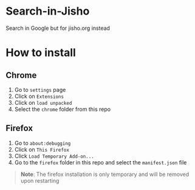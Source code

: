 # Search-in-Jisho
Search in Google but for jisho.org instead

# How to install
## Chrome
1. Go to `settings` page
2. Click on `Extensions`
2. Click on `load unpacked`
3. Select the `chrome` folder from this repo

## Firefox
1. Go to `about:debugging`
2. Click on `This Firefox`
3. Click `Load Temporary Add-on...`
4. Go to the `firefox` folder in this repo and select the `manifest.json` file
> **Note**:
> The firefox installation is only temporary and will be removed upon restarting
